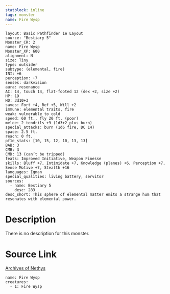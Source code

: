 ```yaml
---
statblock: inline
tags: monster
name: Fire Wysp
---
```

```statblock
layout: Basic Pathfinder 1e Layout
source: "Bestiary 5"
Monster_CR: 2
name: Fire Wysp
Monster_XP: 600
alignment: N
size: Tiny
type: outsider
subtype: (elemental, fire)
INI: +6
perception: +7
senses: darkvision
aura: resonance
AC: 14, touch 14, flat-footed 12 (dex +2, size +2)
HP: 19
HD: 3d10+3
saves: Fort +4, Ref +5, Will +2
immune: elemental traits, fire
weak: vulnerable to cold
speed: 60 ft., fly 20 ft. (poor)
melee: 2 tendrils +9 (1d3+2 plus burn)
special_attacks: burn (1d6 fire, DC 14)
space: 2.5 ft.
reach: 0 ft.
pf1e_stats: [10, 15, 12, 10, 13, 13]
BAB: 3
CMB: 3
CMD: 13 (can’t be tripped)
feats: Improved Initiative, Weapon Finesse
skills: Bluff +7, Intimidate +7, Knowledge (planes) +6, Perception +7, Sense Motive +7, Stealth +16
languages: Ignan
special_qualities: living battery, servitor
sources:
  - name: Bestiary 5
    desc: 283
desc_short: This sphere of elemental matter emits a strange hum that resonates with elemental power.
```
# Description
There is no description for this monster.
# Source Link
[Archives of Nethys](https://aonprd.com/MonsterDisplay.aspx?ItemName=Fire%20Wysp)
```encounter-table
name: Fire Wysp
creatures:
  - 1: Fire Wysp
```
